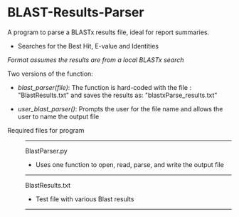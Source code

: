 # BLAST-Results-Parser
A program to parse a BLASTx results file, ideal for report summaries. 

* Searches for the Best Hit, E-value and Identities

*Format assumes the results are from a local BLASTx search*

Two versions of the function:

* *blast_parser(file)*: The function is hard-coded with the file : "BlastResults.txt" 
and saves the results as: "blastxParse_results.txt"

* *user_blast_parser()*: Prompts the user for the file name and allows the user to name the output file


<dl>
  <dt> Required files for program </dt>
  
  <dd>

--- 
BlastParser.py
* Uses one function to open, read, parse, and write the output file
---

BlastResults.txt
* Test file with various Blast results
---
</dt>
